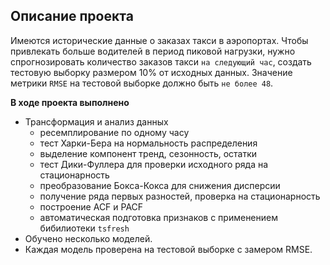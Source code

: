 ## Описание проекта

Имеются исторические данные о заказах такси в аэропортах. Чтобы привлекать больше водителей в период пиковой нагрузки, нужно спрогнозировать количество заказов такси `на следующий час`, создать тестовую выборку размером 10% от исходных данных. Значение метрики `RMSE` на тестовой выборке должно быть `не более 48`.

**В ходе проекта выполнено**

- Трансформация и анализ данных
    - ресемплирование по одному часу
    - тест Харки-Бера на нормальность распределения
    - выделение компонент тренд, сезонность, остатки
    - тест Дики-Фуллера для проверки исходного ряда на стационарность
    - преобразование Бокса-Кокса для снижения дисперсии
    - получение ряда первых разностей, проверка на стационарность
    - построение ACF и PACF
    - автоматическая подготовка признаков с применением бибилиотеки `tsfresh`
- Обучено несколько моделей. 
- Каждая модель проверена на тестовой выборке с замером RMSE.
